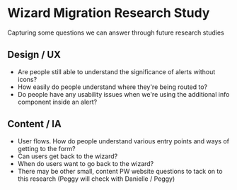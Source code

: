 # Wizard Migration Research Study
Capturing some questions we can answer through future research studies

## Design / UX
- Are people still able to understand the significance of alerts without icons?
- How easily do people understand where they're being routed to?
- Do people have any usability issues when we're using the additional info component inside an alert?

## Content / IA
- User flows. How do people understand various entry points and ways of getting to the form?
- Can users get back to the wizard?
- When do users want to go back to the wizard?
- There may be other small, content PW website questions to tack on to this research (Peggy will check with Danielle / Peggy)
